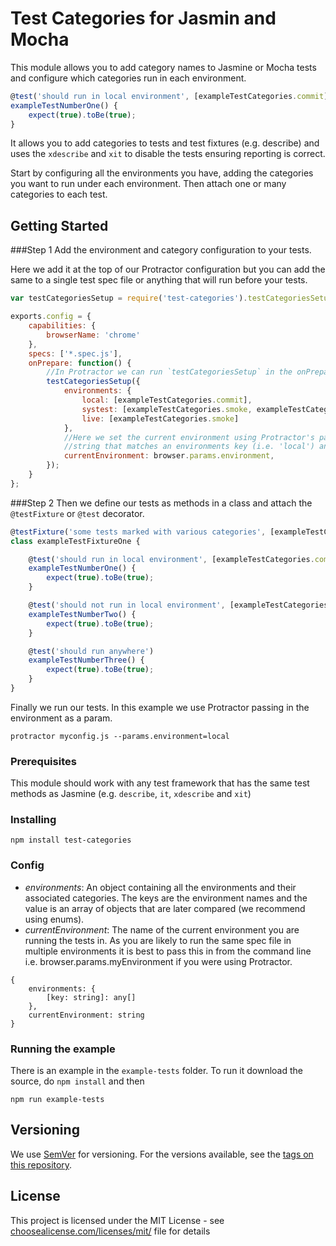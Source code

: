 # Test Categories for Jasmin and Mocha

This module allows you to add category names to Jasmine or Mocha tests and configure which categories run in each environment.

```javascript
@test('should run in local environment', [exampleTestCategories.commit])
exampleTestNumberOne() {
    expect(true).toBe(true);
}
```

It allows you to add categories to tests and test fixtures (e.g. describe) and uses the `xdescribe` and `xit` to disable
 the tests ensuring reporting is correct.

Start by configuring all the environments you have, adding the categories you want to run under each environment.
 Then attach one or many categories to each test. 

## Getting Started

###Step 1
Add the environment and category configuration to your tests. 

Here we add it at the top of our Protractor configuration but you can add the same to a single test spec file or
 anything that will run before your tests.

```javascript
var testCategoriesSetup = require('test-categories').testCategoriesSetup;

exports.config = {
    capabilities: {
        browserName: 'chrome'
    },
    specs: ['*.spec.js'],
    onPrepare: function() {
        //In Protractor we can run `testCategoriesSetup` in the onPrepare
        testCategoriesSetup({
            environments: {
                local: [exampleTestCategories.commit],
                systest: [exampleTestCategories.smoke, exampleTestCategories.acceptance],
                live: [exampleTestCategories.smoke]
            },
            //Here we set the current environment using Protractor's params but it just needs to be a
            //string that matches an environments key (i.e. 'local') and can come from anywhere.
            currentEnvironment: browser.params.environment,
        });
    }
};
```

###Step 2
Then we define our tests as methods in a class and attach the `@testFixture` or `@test` decorator.
```javascript
@testFixture('some tests marked with various categories', [exampleTestCategories.commit])
class exampleTestFixtureOne {

    @test('should run in local environment', [exampleTestCategories.commit])
    exampleTestNumberOne() {
        expect(true).toBe(true);
    }

    @test('should not run in local environment', [exampleTestCategories.smoke])
    exampleTestNumberTwo() {
        expect(true).toBe(true);
    }

    @test('should run anywhere')
    exampleTestNumberThree() {
        expect(true).toBe(true);
    }
}
``` 

Finally we run our tests. In this example we use Protractor passing in the environment as a param.
```shell script
protractor myconfig.js --params.environment=local
```

### Prerequisites

This module should work with any test framework that has the same test methods as Jasmine (e.g. `describe`, `it`, `xdescribe` and `xit`)

### Installing

```
npm install test-categories
```

### Config
- *environments*: An object containing all the environments and their associated categories.
 The keys are the environment names and the value is an array of objects that are later compared (we recommend using enums). 
- *currentEnvironment*: The name of the current environment you are running the tests in.
 As you are likely to run the same spec file in multiple environments it is best to pass this in from the command line
 i.e. browser.params.myEnvironment if you were using Protractor.
```
{
    environments: {
        [key: string]: any[]
    },
    currentEnvironment: string
}
```

### Running the example

There is an example in the `example-tests` folder. To run it download the source, do `npm install` and then 

```shell script
npm run example-tests
```

## Versioning

We use [SemVer](http://semver.org/) for versioning. For the versions available, see the [tags on this repository](https://github.com/moefinley/test-categories/tags). 

## License

This project is licensed under the MIT License - see [choosealicense.com/licenses/mit/](https://choosealicense.com/licenses/mit/) file for details
